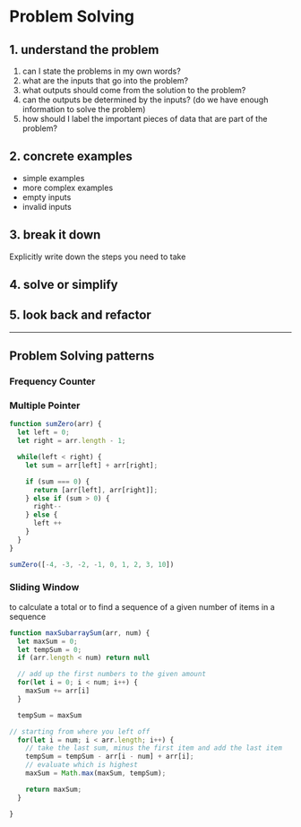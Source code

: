 # Problem Solving 

## 1. understand the problem 

1. can I state the problems in my own words?
2. what are the inputs that go into the problem?
3. what outputs should come from the solution to the problem?
4. can the outputs be determined by the inputs? (do we have enough information to solve the problem)
5. how should I label the important pieces of data that are part of the problem?

## 2. concrete examples

* simple examples
* more complex examples
* empty inputs 
* invalid inputs


## 3. break it down

Explicitly write down the steps you need to take 

## 4. solve or simplify

## 5. look back and refactor


---

## Problem Solving patterns 

### Frequency Counter

### Multiple Pointer 

```JavaScript
function sumZero(arr) {
  let left = 0; 
  let right = arr.length - 1;

  while(left < right) {
    let sum = arr[left] + arr[right]; 

    if (sum === 0) {
      return [arr[left], arr[right]]; 
    } else if (sum > 0) {
      right--
    } else {
      left ++ 
    }
  }
} 

sumZero([-4, -3, -2, -1, 0, 1, 2, 3, 10])
```

### Sliding Window

to calculate a total or to find a sequence of a given number of items in a sequence 

```js
function maxSubarraySum(arr, num) {
  let maxSum = 0; 
  let tempSum = 0;
  if (arr.length < num) return null

  // add up the first numbers to the given amount 
  for(let i = 0; i < num; i++) {
    maxSum += arr[i]
  }

  tempSum = maxSum 

// starting from where you left off 
  for(let i = num; i < arr.length; i++) {
    // take the last sum, minus the first item and add the last item
    tempSum = tempSum - arr[i - num] + arr[i];
    // evaluate which is highest 
    maxSum = Math.max(maxSum, tempSum);

    return maxSum;
  }

}
```